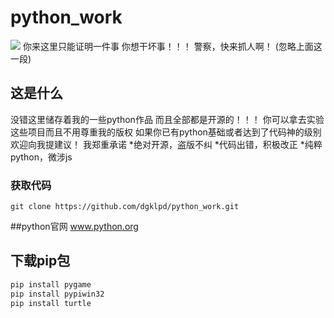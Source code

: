 # python_work
![](./images/python.png)
你来这里只能证明一件事
你想干坏事！！！
警察，快来抓人啊！
(忽略上面这一段)


## 这是什么
没错这里储存着我的一些python作品
而且全部都是开源的！！！
你可以拿去实验这些项目而且不用尊重我的版权
如果你已有python基础或者达到了代码神的级别
欢迎向我提建议！
我郑重承诺
*绝对开源，盗版不纠
*代码出错，积极改正
*纯粹python，微涉js

### 获取代码
```shell
git clone https://github.com/dgklpd/python_work.git
```
##python官网
www.python.org

## 下载pip包
```python
pip install pygame
pip install pypiwin32
pip install turtle 
```
